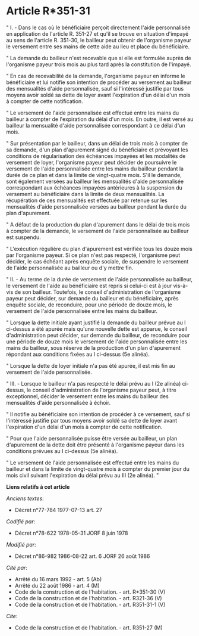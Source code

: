 # Article R*351-31

" I. - Dans le cas où le bénéficiaire perçoit directement l'aide personnalisée en application de l'article R. 351-27 et qu'il
se trouve en situation d'impayé au sens de l'article R. 351-30, le bailleur peut obtenir de l'organisme payeur le versement
entre ses mains de cette aide au lieu et place du bénéficiaire.

" La demande du bailleur n'est recevable que si elle est formulée auprès de l'organisme payeur trois mois au plus tard après
la constitution de l'impayé.

" En cas de recevabilité de la demande, l'organisme payeur en informe le bénéficiaire et lui notifie son intention de
procéder au versement au bailleur des mensualités d'aide personnalisée, sauf si l'intéressé justifie par tous moyens avoir
soldé sa dette de loyer avant l'expiration d'un délai d'un mois à compter de cette notification.

" Le versement de l'aide personnalisée est effectué entre les mains du bailleur à compter de l'expiration du délai d'un mois.
En outre, il est versé au bailleur la mensualité d'aide personnalisée correspondant à ce délai d'un mois.

" Sur présentation par le bailleur, dans un délai de trois mois à compter de sa demande, d'un plan d'apurement signé du
bénéficiaire et prévoyant les conditions de régularisation des échéances impayées et les modalités de versement de loyer,
l'organisme payeur peut décider de poursuivre le versement de l'aide personnalisée entre les mains du bailleur pendant la
durée de ce plan et dans la limite de vingt-quatre mois. S'il le demande, sont également versées au bailleur les mensualités
d'aide personnalisée correspondant aux échéances impayées antérieures à la suspension du versement au bénéficiaire dans la
limite de deux mensualités. La récupération de ces mensualités est effectuée par retenue sur les mensualités d'aide
personnalisée versées au bailleur pendant la durée du plan d'apurement.

" A défaut de la production du plan d'apurement dans le délai de trois mois à compter de la demande, le versement de l'aide
personnalisée au bailleur est suspendu.

" L'exécution régulière du plan d'apurement est vérifiée tous les douze mois par l'organisme payeur. Si ce plan n'est pas
respecté, l'organisme peut décider, le cas échéant après enquête sociale, de suspendre le versement de l'aide personnalisée
au bailleur ou d'y mettre fin.

" II. - Au terme de la durée de versement de l'aide personnalisée au bailleur, le versement de l'aide au bénéficiaire est
repris si celui-ci est à jour vis-à-vis de son bailleur. Toutefois, le conseil d'administration de l'organisme payeur peut
décider, sur demande du bailleur et du bénéficiaire, après enquête sociale, de reconduire, pour une période de douze mois, le
versement de l'aide personnalisée entre les mains du bailleur.

" Lorsque la dette initiale ayant justifié la demande du bailleur prévue au I ci-dessus a été apurée mais qu'une nouvelle
dette est apparue, le conseil d'administration peut décider, sur demande du bailleur, de reconduire pour une période de douze
mois le versement de l'aide personnalisée entre les mains du bailleur, sous réserve de la production d'un plan d'apurement
répondant aux conditions fixées au I ci-dessus (5e alinéa).

" Lorsque la dette de loyer initiale n'a pas été apurée, il est mis fin au versement de l'aide personnalisée.

" III. - Lorsque le bailleur n'a pas respecté le délai prévu au I (2e alinéa) ci-dessus, le conseil d'administration de
l'organisme payeur peut, à titre exceptionnel, décider le versement entre les mains du bailleur des mensualités d'aide
personnalisée à échoir.

" Il notifie au bénéficiaire son intention de procéder à ce versement, sauf si l'intéressé justifie par tous moyens avoir
soldé sa dette de loyer avant l'expiration d'un délai d'un mois à compter de cette notification.

" Pour que l'aide personnalisée puisse être versée au bailleur, un plan d'apurement de la dette doit être présenté à
l'organisme payeur dans les conditions prévues au I ci-dessus (5e alinéa).

" Le versement de l'aide personnalisée est effectué entre les mains du bailleur et dans la limite de vingt-quatre mois à
compter du premier jour du mois civil suivant l'expiration du délai prévu au III (2e alinéa). "

**Liens relatifs à cet article**

_Anciens textes_:

  - Décret n°77-784 1977-07-13 art. 27

_Codifié par_:

  - Décret n°78-622 1978-05-31 JORF 8 juin 1978

_Modifié par_:

  - Décret n°86-982 1986-08-22 art. 6 JORF 26 août 1986

_Cité par_:

  - Arrêté du 16 mars 1992 - art. 5 (Ab)
  - Arrêté du 22 août 1986 - art. 4 (M)
  - Code de la construction et de l'habitation. - art. R*351-30 (V)
  - Code de la construction et de l'habitation. - art. R321-36 (V)
  - Code de la construction et de l'habitation. - art. R351-31-1 (V)

_Cite_:

  - Code de la construction et de l'habitation. - art. R351-27 (M)

